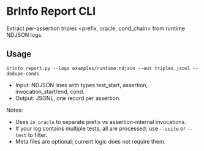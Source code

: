 # BrInfo Report CLI

Extract per-assertion triples <prefix, oracle, cond_chain> from runtime NDJSON logs.

## Usage

```
brinfo_report.py --logs examples/runtime.ndjson --out triples.jsonl --dedupe-conds
```

- Input: NDJSON lines with types test_start, assertion, invocation_start/end, cond.
- Output: JSONL, one record per assertion.

Notes:
- Uses `in_oracle` to separate prefix vs assertion-internal invocations.
- If your log contains multiple tests, all are processed; use `--suite` or `--test` to filter.
- Meta files are optional; current logic does not require them.
